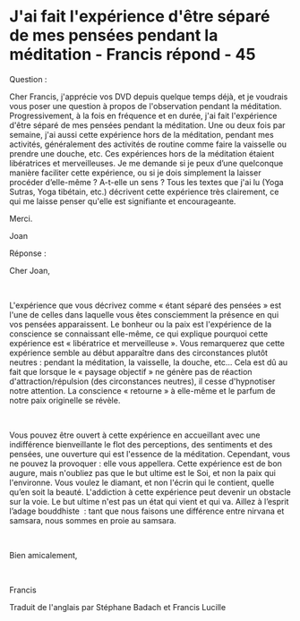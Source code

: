 # J'ai fait l'expérience d'être séparé de mes pensées pendant la méditation - Francis répond - 45

Question :   

Cher Francis, j'appr&eacute;cie vos DVD depuis quelque temps d&eacute;j&agrave;, et je voudrais vous poser une question &agrave; propos de l'observation pendant la m&eacute;ditation. Progressivement, &agrave; la fois en fr&eacute;quence et en dur&eacute;e, j'ai fait l'exp&eacute;rience d'&ecirc;tre s&eacute;par&eacute; de mes pens&eacute;es pendant la m&eacute;ditation. Une ou deux fois par semaine, j'ai aussi cette exp&eacute;rience hors de la m&eacute;ditation, pendant mes activit&eacute;s, g&eacute;n&eacute;ralement des activit&eacute;s de routine comme faire la vaisselle ou prendre une douche, etc. Ces exp&eacute;riences hors de la m&eacute;ditation &eacute;taient lib&eacute;ratrices et merveilleuses. Je me demande si je peux d&rsquo;une quelconque mani&egrave;re faciliter cette exp&eacute;rience, ou si je dois simplement la laisser proc&eacute;der d&rsquo;elle-m&ecirc;me ? A-t-elle un sens ? Tous les textes que j'ai lu (Yoga Sutras, Yoga tib&eacute;tain, etc.) d&eacute;crivent cette exp&eacute;rience tr&egrave;s clairement, ce qui me laisse penser qu'elle est signifiante et encourageante.   

Merci.   

Joan  

R&eacute;ponse :

Cher Joan,  

&nbsp;  

L'exp&eacute;rience que vous d&eacute;crivez comme &laquo; &eacute;tant s&eacute;par&eacute; des pens&eacute;es &raquo; est l'une de celles dans laquelle vous &ecirc;tes consciemment la pr&eacute;sence en qui vos pens&eacute;es apparaissent. Le bonheur ou la paix est l'exp&eacute;rience de la conscience se connaissant elle-m&ecirc;me, ce qui explique pourquoi cette exp&eacute;rience est &laquo; lib&eacute;ratrice et merveilleuse &raquo;. Vous remarquerez que cette exp&eacute;rience semble au d&eacute;but appara&icirc;tre dans des circonstances plut&ocirc;t neutres : pendant la m&eacute;ditation, la vaisselle, la douche, etc... Cela est d&ucirc; au fait que lorsque le &laquo; paysage objectif &raquo; ne g&eacute;n&egrave;re pas de r&eacute;action d'attraction/r&eacute;pulsion (des circonstances neutres), il cesse d'hypnotiser notre attention. La conscience &laquo; retourne &raquo; &agrave; elle-m&ecirc;me et le parfum de notre paix originelle se r&eacute;v&egrave;le.  

&nbsp;  

Vous pouvez &ecirc;tre ouvert &agrave; cette exp&eacute;rience en accueillant avec une indiff&eacute;rence bienveillante le flot des perceptions, des sentiments et des pens&eacute;es, une ouverture qui est l'essence de la m&eacute;ditation. Cependant, vous ne pouvez la provoquer : elle vous appellera. Cette exp&eacute;rience est de bon augure, mais n'oubliez pas que le but ultime est le Soi, et non la paix qui l'environne. Vous voulez le diamant, et non l'&eacute;crin qui le contient, quelle qu&rsquo;en soit la beaut&eacute;. L'addiction &agrave; cette exp&eacute;rience peut devenir un obstacle sur la voie. Le but ultime n'est pas un &eacute;tat qui vient et qui va. Aillez &agrave; l&rsquo;esprit l&rsquo;adage bouddhiste&nbsp; : tant que nous faisons une diff&eacute;rence entre nirvana et samsara, nous sommes en proie au samsara.  

&nbsp;  

Bien amicalement,  

&nbsp;  

Francis  

Traduit de l'anglais par St&eacute;phane Badach et Francis Lucille  

